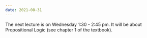 ```yaml
---
date: 2021-08-31
---
```

The next lecture is on Wednesday 1:30 - 2:45 pm. It will be about Propositional Logic (see chapter 1 of the textbook). 
